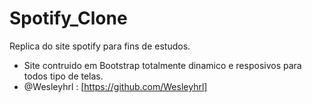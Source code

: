 # Spotify_Clone
Replica do site spotify para fins de estudos.
- Site contruido em Bootstrap totalmente dinamico e resposivos para todos tipo de telas.
- @Wesleyhrl : [https://github.com/Wesleyhrl]
